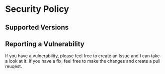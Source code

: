# Security Policy

## Supported Versions

## Reporting a Vulnerability

If you have a vulnerability, please feel free to create an Issue and I can take a look at it. If you have a fix, feel
free to make the changes and create a pull reuqest.
